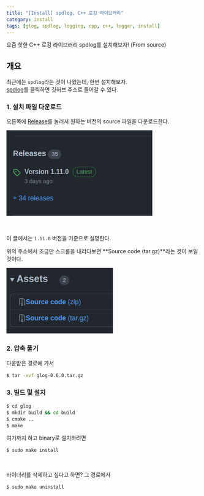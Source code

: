 ```yaml
---
title: "[Install] spdlog, C++ 로깅 라이브러리"
category: install
tags: [glog, spdlog, logging, cpp, c++, logger, install]
---
```


요즘 핫한 C++ 로깅 라이브러리 spdlog를 설치해보자! (From source) <br/>

## 개요

최근에는 `spdlog`라는 것이 나왔는데, 한번 설치해보자. <br/>
[spdlog](https://github.com/gabime/spdlog)를 클릭하면 깃허브 주소로 들어갈 수 있다. <br/>

### 1. 설치 파일 다운로드

오른쪽에 [Release](https://github.com/gabime/spdlog/releases)를 눌러서 원하는 버전의 source 파일을 다운로드한다. <br/>

![](/assets/img/install/2022-11-06/Selection_001.png)

<br/>

이 글에서는 `1.11.0` 버전을 기준으로 설명한다. <br/>

위의 주소에서 조금만 스크롤을 내리다보면 **Source code (tar.gz)**라는 것이 보일 것이다. <br/>

![](/assets/img/install/2022-11-06/Selection_002.png)

### 2. 압축 풀기

다운받은 경로에 가서

~~~bash
$ tar -xvf glog-0.6.0.tar.gz
~~~

### 3. 빌드 및 설치

~~~bash
$ cd glog
$ mkdir build && cd build
$ cmake ..
$ make
~~~

여기까지 하고 binary로 설치하려면

~~~bash
$ sudo make install
~~~

<br/>

바이너리를 삭제하고 싶다고 하면? 그 경로에서

~~~bash
$ sudo make uninstall
~~~